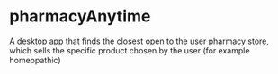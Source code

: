 # pharmacyAnytime
A desktop app that finds the closest open to the user pharmacy store, which sells the specific product chosen by the user (for example homeopathic)
